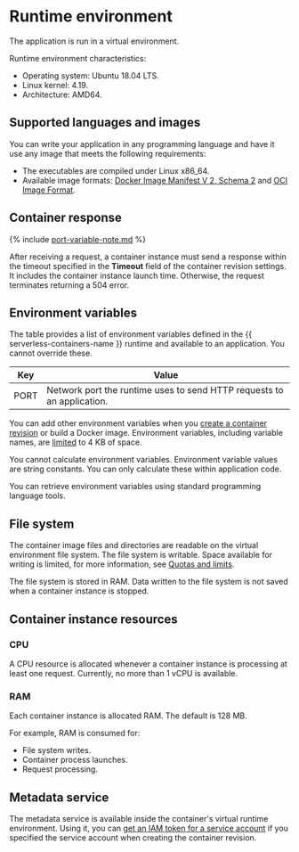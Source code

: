 # Runtime environment

The application is run in a virtual environment.

Runtime environment characteristics:

* Operating system: Ubuntu 18.04 LTS.
* Linux kernel: 4.19.
* Architecture: AMD64.

## Supported languages and images

You can write your application in any programming language and have it use any image that meets the following requirements:

* The executables are compiled under Linux x86_64.
* Available image formats: [Docker Image Manifest V 2, Schema 2](https://docs.docker.com/registry/spec/manifest-v2-2/) and [OCI Image Format](https://github.com/opencontainers/image-spec).

## Container response

{% include [port-variable-note.md](../../_includes/serverless-containers/port-variable-note.md) %}

After receiving a request, a container instance must send a response within the timeout specified in the **Timeout** field of the container revision settings. It includes the container instance launch time. Otherwise, the request terminates returning a 504 error.

## Environment variables

The table provides a list of environment variables defined in the {{ serverless-containers-name }} runtime and available to an application. You cannot override these.

| Key | Value |
| ---- | ---- |
| PORT | Network port the runtime uses to send HTTP requests to an application. |

You can add other environment variables when you [create a container revision](../operations/manage-revision.md#create) or build a Docker image. Environment variables, including variable names, are [limited](./limits.md#serverless-containers-limits) to 4 KB of space.

You cannot calculate environment variables. Environment variable values are string constants. You can only calculate these within application code.

You can retrieve environment variables using standard programming language tools.

## File system

The container image files and directories are readable on the virtual environment file system. The file system is writable. Space available for writing is limited, for more information, see [Quotas and limits](./limits.md).

The file system is stored in RAM. Data written to the file system is not saved when a container instance is stopped.

## Container instance resources

### CPU

A CPU resource is allocated whenever a container instance is processing at least one request. Currently, no more than 1 vCPU is available.

### RAM

Each container instance is allocated RAM. The default is 128 MB.

For example, RAM is consumed for:

* File system writes.
* Container process launches.
* Request processing.

## Metadata service

The metadata service is available inside the container's virtual runtime environment. Using it, you can [get an IAM token for a service account](../operations/sa.md) if you specified the service account when creating the container revision.

